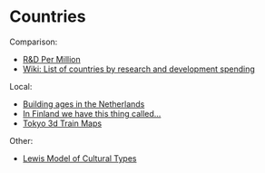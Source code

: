 # Countries

Comparison:
- [R&D Per Million](https://ourworldindata.org/grapher/researchers-in-rd-per-million-people)
- [Wiki: List of countries by research and development spending](https://en.wikipedia.org/wiki/List_of_countries_by_research_and_development_spending)


Local:
- [Building ages in the Netherlands](https://parallel.co.uk/netherlands/)
- [In Finland we have this thing called...](http://www.wehave.fi/)
- [Tokyo 3d Train Maps](https://nagix.github.io/mini-tokyo-3d/)


Other:
- [Lewis Model of Cultural Types](https://uquiz.com/Mkmxxl/what-culture-type-matches-your-personality?p=9961)
